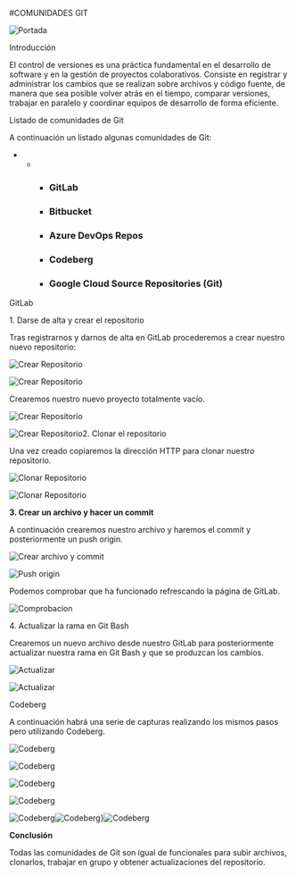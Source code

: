 #COMUNIDADES GIT

![Portada](img/portada.png)

Introducción

El control de versiones es una práctica fundamental en el desarrollo de
software y en la gestión de proyectos colaborativos. Consiste en
registrar y administrar los cambios que se realizan sobre archivos y
código fuente, de manera que sea posible volver atrás en el tiempo,
comparar versiones, trabajar en paralelo y coordinar equipos de
desarrollo de forma eficiente.

Listado de comunidades de Git

A continuación un listado algunas comunidades de Git:

-   -   -   ### GitLab

        -   ### Bitbucket

        -   ### Azure DevOps Repos 

        -   ### Codeberg

        -   ### Google Cloud Source Repositories (Git)

GitLab

1\. Darse de alta y crear el repositorio

Tras registrarnos y darnos de alta en GitLab procederemos a crear
nuestro nuevo repositorio:

![Crear Repositorio](img/1.png)

![Crear Repositorio](img/2.png)

Crearemos nuestro nuevo proyecto totalmente vacío.

![Crear Repositorio](img/3.png)

![Crear Repositorio](img/4.png)2. Clonar el repositorio

Una vez creado copiaremos la dirección HTTP para clonar nuestro
repositorio.

![Clonar Repositorio](img/5.png)

![Clonar Repositorio](img/6.png)

**3. Crear un archivo y hacer un commit**

A continuación crearemos nuestro archivo y haremos el commit y
posteriormente un push origin.

![Crear archivo y commit](img/7.png)

![Push origin](img/8.png)

Podemos comprobar que ha funcionado refrescando la página de GitLab.

![Comprobacion](img/9.png)

4\. Actualizar la rama en Git Bash

Crearemos un nuevo archivo desde nuestro GitLab para posteriormente
actualizar nuestra rama en Git Bash y que se produzcan los cambios.

![Actualizar](img/10.png)

![Actualizar](img/11.png)

Codeberg

A continuación habrá una serie de capturas realizando los mismos pasos
pero utilizando Codeberg.

![Codeberg](img/12.png)

![Codeberg](img/13.png)

![Codeberg](img/14.png)

![Codeberg](img/15.png)

![Codeberg](img/16.png)![Codeberg](img/17.png)}![Codeberg](img/18.png)

**Conclusión**

Todas las comunidades de Git son igual de funcionales para subir
archivos, clonarlos, trabajar en grupo y obtener actualizaciones del
repositorio.
